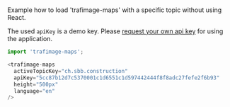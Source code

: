 #

Example how to load 'trafimage-maps' with a specific topic without using React.

The used `apiKey` is a demo key. Please [request your own api key](http://developer.geops.io/) for using the application.

```js
import 'trafimage-maps';

<trafimage-maps
  activeTopicKey="ch.sbb.construction"
  apiKey="5cc87b12d7c5370001c1d6551c1d597442444f8f8adc27fefe2f6b93"
  height="500px"
  language="en"
/>
```
